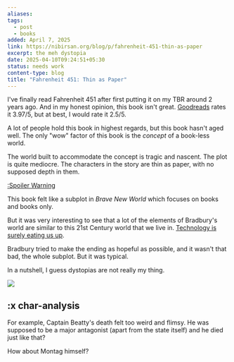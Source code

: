 ```yaml
---
aliases: 
tags:
  - post
  - books
added: April 7, 2025
link: https://nibirsan.org/blog/p/fahrenheit-451-thin-as-paper
excerpt: the meh dystopia
date: 2025-04-10T09:24:51+05:30
status: needs work
content-type: blog
title: "Fahrenheit 451: Thin as Paper"
---
```

I've finally read Fahrenheit 451 after first putting it on my TBR around 2 years ago. And in my honest opinion, this book isn't great. [Goodreads](https://www.goodreads.com/book/show/13079982-fahrenheit-451) rates it 3.97/5, but at best, I would rate it 2.5/5.

A lot of people hold this book in highest regards, but this book hasn't aged well. The only "wow" factor of this book is the *concept* of a book-less world.

The world built to accommodate the concept is tragic and nascent. The plot is quite mediocre. The characters in the story are thin as paper, with no supposed depth in them.

[:Spoiler Warning](#:xchar-analysis)

This book felt like a subplot in *Brave New World* which focuses on books and books only.

But it was very interesting to see that a lot of the elements of Bradbury's world are similar to this 21st Century world that we live in. [Technology is surely eating us up](https://nibirsan.org/blog/p/modern-era-and-connections/).

Bradbury tried to make the ending as hopeful as possible, and it wasn't that bad, the whole subplot. But it was typical.

In a nutshell, I guess dystopias are not really my thing.

![](https://media1.tenor.com/m/Zc-ZTPzlEHoAAAAC/i-don%27t-know-idk.gif)
## :x char-analysis 
For example, Captain Beatty's death felt too weird and flimsy. He was supposed to be a major antagonist (apart from the state itself) and he died just like that? 

How about Montag himself?